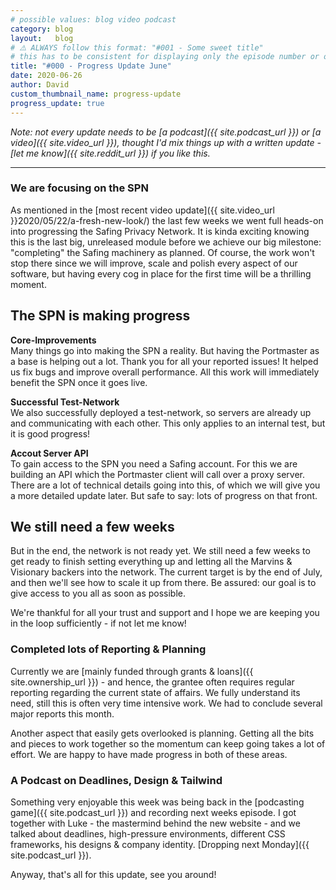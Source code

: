```yaml
---
# possible values: blog video podcast
category: blog
layout:   blog
# ⚠️ ALWAYS follow this format: "#001 - Some sweet title"
# this has to be consistent for displaying only the episode number or only the title
title: "#000 - Progress Update June"
date: 2020-06-26
author: David
custom_thumbnail_name: progress-update
progress_update: true
---
```


*Note: not every update needs to be [a podcast]({{ site.podcast_url }}) or [a video]({{ site.video_url }}), thought I'd mix things up with a written update - [let me know]({{ site.reddit_url }}) if you like this.*

---

### We are focusing on the SPN

As mentioned in the [most recent video update]({{ site.video_url }}2020/05/22/a-fresh-new-look/) the last few weeks we went full heads-on into progressing the Safing Privacy Network. It is kinda exciting knowing this is the last big, unreleased module before we achieve our big milestone: "completing" the Safing machinery as planned. Of course, the work won't stop there since we will improve, scale and polish every aspect of our software, but having every cog in place for the first time will be a thrilling moment.

## The SPN is making progress

**Core-Improvements**  
Many things go into making the SPN a reality. But having the Portmaster as a base is helping out a lot. Thank you for all your reported issues! It helped us fix bugs and improve overall performance. All this work will immediately benefit the SPN once it goes live.

**Successful Test-Network**  
We also successfully deployed a test-network, so servers are already up and communicating with each other. This only applies to an internal test, but it is good progress!

**Accout Server API**  
To gain access to the SPN you need a Safing account. For this we are building an API which the Portmaster client will call over a proxy server. There are a lot of technical details going into this, of which we will give you a more detailed update later. But safe to say: lots of progress on that front.

## We still need a few weeks

But in the end, the network is not ready yet. We still need a few weeks to get ready to finish setting everything up and letting all the Marvins & Visionary backers into the network. The current target is by the end of July, and then we'll see how to scale it up from there. Be assured: our goal is to give access to you all as soon as possible.

We're thankful for all your trust and support and I hope we are keeping you in the loop sufficiently - if not let me know!

### Completed lots of Reporting & Planning

Currently we are [mainly funded through grants & loans]({{ site.ownership_url }}) - and hence, the grantee often requires regular reporting regarding the current state of affairs. We fully understand its need, still this is often very time intensive work. We had to conclude several major reports this month.  

Another aspect that easily gets overlooked is planning. Getting all the bits and pieces to work together so the momentum can keep going takes a lot of effort. We are happy to have made progress in both of these areas.

### A Podcast on Deadlines, Design & Tailwind

Something very enjoyable this week was being back in the [podcasting game]({{ site.podcast_url }}) and recording next weeks episode. I got together with Luke - the mastermind behind the new website - and we talked about deadlines, high-pressure environments, different CSS frameworks, his designs & company identity. [Dropping next Monday]({{ site.podcast_url }}).

Anyway, that's all for this update, see you around!
